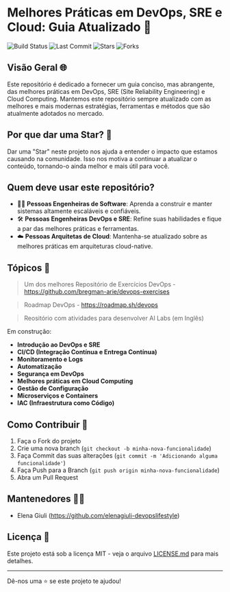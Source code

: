 # Melhores Práticas em DevOps, SRE e Cloud: Guia Atualizado 🌟

![Build Status](https://img.shields.io/badge/build-passing-brightgreen)
![Last Commit](https://img.shields.io/badge/last%20commit-today-blue)
![Stars](https://img.shields.io/github/stars/seuprojeto/melhores-praticas-devops-sre-cloud?style=social)
![Forks](https://img.shields.io/github/forks/seuprojeto/melhores-praticas-devops-sre-cloud?style=social)

## Visão Geral 🌐

Este repositório é dedicado a fornecer um guia conciso, mas abrangente, das melhores práticas em DevOps, SRE (Site Reliability Engineering) e Cloud Computing. Mantemos este repositório sempre atualizado com as melhores e mais modernas estratégias, ferramentas e métodos que são atualmente adotados no mercado.

## Por que dar uma Star? 🌟

Dar uma "Star" neste projeto nos ajuda a entender o impacto que estamos causando na comunidade. Isso nos motiva a continuar a atualizar o conteúdo, tornando-o ainda melhor e mais útil para você.

## Quem deve usar este repositório?

- 👨‍💻 **Pessoas Engenheiras de Software**: Aprenda a construir e manter sistemas altamente escaláveis e confiáveis.
- 🛠️ **Pessoas Engenheiras DevOps e SRE**: Refine suas habilidades e fique a par das melhores práticas e ferramentas.
- ☁️ **Pessoas Arquitetas de Cloud**: Mantenha-se atualizado sobre as melhores práticas em arquiteturas cloud-native.

## Tópicos 📘

>Um dos melhores Repositório de Exercícios DevOps - https://github.com/bregman-arie/devops-exercises

>Roadmap DevOps - https://roadmap.sh/devops

> Reositório com atividades para desenvolver AI Labs (em Inglês) 

Em construção:
- **Introdução ao DevOps e SRE**
- **CI/CD (Integração Contínua e Entrega Contínua)**
- **Monitoramento e Logs**
- **Automatização**
- **Segurança em DevOps**
- **Melhores práticas em Cloud Computing**
- **Gestão de Configuração**
- **Microserviços e Containers**
- **IAC (Infraestrutura como Código)**
  
## Como Contribuir 🤝

1. Faça o Fork do projeto
2. Crie uma nova branch (`git checkout -b minha-nova-funcionalidade`)
3. Faça Commit das suas alterações (`git commit -m 'Adicionando alguma funcionalidade'`)
4. Faça Push para a Branch (`git push origin minha-nova-funcionalidade`)
5. Abra um Pull Request

## Mantenedores 👨‍💼

- Elena Giuli (https://github.com/elenagiuli-devopslifestyle)


## Licença 📝

Este projeto está sob a licença MIT - veja o arquivo [LICENSE.md](LICENSE.md) para mais detalhes.

---

Dê-nos uma ⭐️ se este projeto te ajudou!
